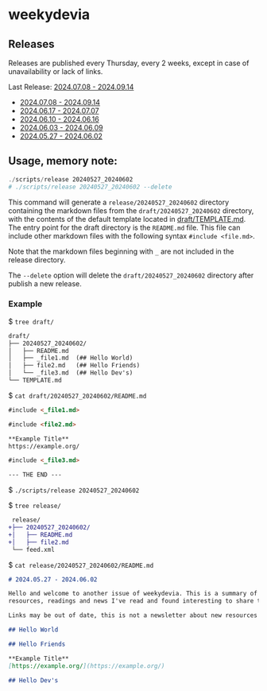 # weekydevia

## Releases

Releases are published every Thursday, every 2 weeks, except in case of
unavailability or lack of links.

Last Release: [2024.07.08 - 2024.09.14](release/20240708_20240914/README.md)

- [2024.07.08 - 2024.09.14](release/20240708_20240914/README.md)
- [2024.06.17 - 2024.07.07](release/20240617_20240707/README.md)
- [2024.06.10 - 2024.06.16](release/20240610_20240616/README.md)
- [2024.06.03 - 2024.06.09](release/20240603_20240609/README.md)
- [2024.05.27 - 2024.06.02](release/20240527_20240602/README.md)


## Usage, memory note:

```ps1
./scripts/release 20240527_20240602
# ./scripts/release 20240527_20240602 --delete
```

This command will generate a `release/20240527_20240602` directory containing
the markdown files from the `draft/20240527_20240602` directory, with the
contents of the default template located in
[draft/TEMPLATE.md](draft/TEMPLATE.md). The entry point for the draft directory
is the `README.md` file. This file can include other markdown files with the
following syntax `#include <file.md>`.

Note that the markdown files beginning with `_` are not included in the release
directory.

The `--delete` option will delete the `draft/20240527_20240602` directory after
publish a new release.

### Example

$ `tree draft/`

```diff
draft/
├── 20240527_20240602/
│   ├── README.md
│   ├── _file1.md  (## Hello World)
│   ├── file2.md   (## Hello Friends)
│   └── _file3.md  (## Hello Dev's)
└── TEMPLATE.md
```

$ `cat draft/20240527_20240602/README.md`

```md
#include <_file1.md>

#include <file2.md>

**Example Title**  
https://example.org/

#include <_file3.md>

--- THE END ---
```

$ `./scripts/release 20240527_20240602`

$ `tree release/`

```diff
 release/
+├── 20240527_20240602/
+│   ├── README.md
+│   ├── file2.md
 └── feed.xml
```

$ `cat release/20240527_20240602/README.md`

```md
# 2024.05.27 - 2024.06.02

Hello and welcome to another issue of weekydevia. This is a summary of the
resources, readings and news I've read and found interesting to share this week.

Links may be out of date, this is not a newsletter about new resources only.

## Hello World

## Hello Friends

**Example Title**  
[https://example.org/](https://example.org/)

## Hello Dev's
```

